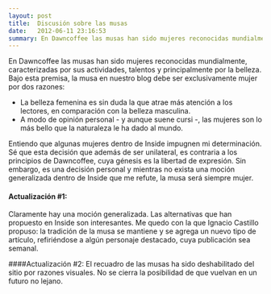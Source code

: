 ```yaml
---
layout: post
title:  Discusión sobre las musas
date:   2012-06-11 23:16:53
summary: En Dawncoffee las musas han sido mujeres reconocidas mundialmente, caracterizadas por sus actividades, talentos y principalmente por la belleza.
---
```


En Dawncoffee las musas han sido mujeres reconocidas mundialmente, caracterizadas por sus actividades, talentos y principalmente por la belleza. Bajo esta premisa, la musa en nuestro blog debe ser exclusivamente mujer por dos razones:

- La belleza femenina es sin duda la que atrae más atención a los lectores, en comparación con la belleza masculina.
- A modo de opinión personal - y aunque suene cursi -, las mujeres son lo más bello que la naturaleza le ha dado al mundo.

Entiendo que algunas mujeres dentro de Inside impugnen mi determinación. Sé que esta decisión que además de ser unilateral, es contraria a los principios de Dawncoffee, cuya génesis es la libertad de expresión. Sin embargo, es una decisión personal y mientras no exista una moción generalizada dentro de Inside que me refute, la musa será siempre mujer.

#### Actualización #1:
Claramente hay una moción generalizada. Las alternativas que han propuesto en Inside son interesantes. Me quedo con la que Ignacio Castillo propuso: la tradición de la musa se mantiene y se agrega un nuevo tipo de artículo, refiriéndose a algún personaje destacado, cuya publicación sea semanal.

####Actualización #2:
El recuadro de las musas ha sido deshabilitado del sitio por razones visuales. No se cierra la posibilidad de que vuelvan en un futuro no lejano.